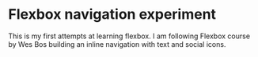 # Flexbox navigation experiment

This is my first attempts at learning flexbox. I am following Flexbox course by
Wes Bos building an inline navigation with text and social icons.
